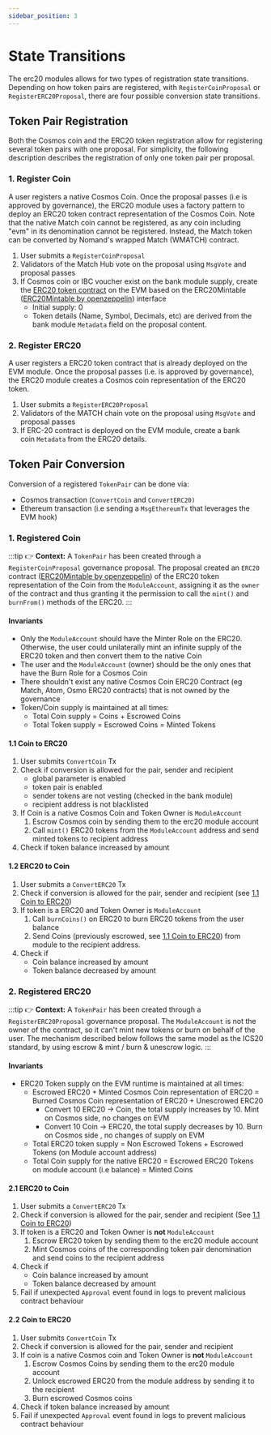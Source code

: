 ```yaml
---
sidebar_position: 3
---
```


# State Transitions

The erc20 modules allows for two types of registration state transitions.
Depending on how token pairs are registered, with `RegisterCoinProposal` or `RegisterERC20Proposal`,
there are four possible conversion state transitions.

## Token Pair Registration

Both the Cosmos coin and the ERC20 token registration allow for registering several token pairs with one proposal.
For simplicity, the following description describes the registration of only one token pair per proposal.

### 1. Register Coin

A user registers a native Cosmos Coin.
Once the proposal passes (i.e is approved by governance),
the ERC20 module uses a factory pattern to deploy an ERC20 token contract representation of the Cosmos Coin.
Note that the native Match coin cannot be registered,
as any coin including "evm" in its denomination cannot be registered.
Instead, the Match token can be converted by Nomand's wrapped Match (WMATCH) contract.

1. User submits a `RegisterCoinProposal`
2. Validators of the Match Hub vote on the proposal using `MsgVote` and proposal passes
3. If Cosmos coin or IBC voucher exist on the bank module supply,
create the [ERC20 token contract](https://github.com/match/match/blob/main/contracts/ERC20MinterBurnerDecimals.sol)
on the EVM based on the ERC20Mintable
([ERC20Mintable by openzeppelin](https://github.com/OpenZeppelin/openzeppelin-contracts/tree/master/contracts/token/ERC20))
interface
    - Initial supply: 0
    - Token details (Name, Symbol, Decimals, etc) are derived
      from the bank module `Metadata` field on the proposal content.

### 2. Register ERC20

A user registers a ERC20 token contract that is already deployed on the EVM module.
Once the proposal passes (i.e. is approved by governance),
the ERC20 module creates a Cosmos coin representation of the ERC20 token.

1. User submits a `RegisterERC20Proposal`
2. Validators of the MATCH chain vote on the proposal using `MsgVote` and proposal passes
3. If ERC-20 contract is deployed on the EVM module, create a bank coin `Metadata` from the ERC20 details.

## Token Pair Conversion

Conversion of a registered `TokenPair` can be done via:

- Cosmos transaction (`ConvertCoin` and `ConvertERC20)`
- Ethereum transaction (i.e sending a `MsgEthereumTx` that leverages the EVM hook)

### 1. Registered Coin

:::tip
👉 **Context:** A `TokenPair` has been created through a `RegisterCoinProposal` governance proposal.
The proposal created an `ERC20` contract
([ERC20Mintable by openzeppelin](https://github.com/OpenZeppelin/openzeppelin-contracts/tree/master/contracts/token/ERC20))
of the ERC20 token representation of the Coin from the `ModuleAccount`,
assigning it as the `owner` of the contract
and thus granting it the permission to call the `mint()` and `burnFrom()` methods of the ERC20.
:::

#### Invariants

- Only the `ModuleAccount` should have the Minter Role on the ERC20. Otherwise,
  the user could unilaterally mint an infinite supply of the ERC20 token and
  then convert them to the native Coin
- The user and the `ModuleAccount` (owner) should be the only ones that have the
  Burn Role for a Cosmos Coin
- There shouldn't exist any native Cosmos Coin ERC20 Contract (eg Match, Atom,
  Osmo ERC20 contracts) that is not owned by the governance
- Token/Coin supply is maintained at all times:
    - Total Coin supply = Coins + Escrowed Coins
    - Total Token supply = Escrowed Coins = Minted Tokens

#### 1.1 Coin to ERC20

1. User submits `ConvertCoin` Tx
2. Check if conversion is allowed for the pair, sender and recipient
    - global parameter is enabled
    - token pair is enabled
    - sender tokens are not vesting (checked in the bank module)
    - recipient address is not blacklisted
3. If Coin is a native Cosmos Coin and Token Owner is `ModuleAccount`
    1. Escrow Cosmos coin by sending them to the erc20 module account
    2. Call `mint()` ERC20 tokens from the `ModuleAccount` address and send minted tokens to recipient address
4. Check if token balance increased by amount

#### 1.2 ERC20 to Coin

1. User submits a `ConvertERC20` Tx
2. Check if conversion is allowed for the pair, sender and recipient (see [1.1 Coin to ERC20](#11-coin-to-erc20))
3. If token is a ERC20 and Token Owner is `ModuleAccount`
    1. Call `burnCoins()` on ERC20 to burn ERC20 tokens from the user balance
    2. Send Coins (previously escrowed, see [1.1 Coin to ERC20](#11-coin-to-erc20))
       from module to the recipient address.
4. Check if
   - Coin balance increased by amount
   - Token balance decreased by amount

### 2. Registered ERC20

:::tip
👉 **Context:** A `TokenPair` has been created through a `RegisterERC20Proposal` governance proposal.
The `ModuleAccount` is not the owner of the contract, so it can't mint new tokens or burn on behalf of the user.
The mechanism described below follows the same model as the ICS20 standard,
by using escrow & mint / burn & unescrow logic.
:::

#### Invariants

- ERC20 Token supply on the EVM runtime is maintained at all times:
    - Escrowed ERC20 + Minted Cosmos Coin representation of ERC20 = Burned Cosmos Coin representation of ERC20 +
      Unescrowed ERC20
        - Convert 10 ERC20 → Coin, the total supply increases by 10. Mint on Cosmos side, no changes on EVM
        - Convert 10 Coin → ERC20, the total supply decreases by 10. Burn on Cosmos side , no changes of supply on EVM
    - Total ERC20 token supply = Non Escrowed Tokens + Escrowed Tokens (on Module account address)
    - Total Coin supply for the native ERC20 = Escrowed ERC20 Tokens on module account  (i.e balance) = Minted Coins

#### 2.1 ERC20 to Coin

1. User submits a `ConvertERC20` Tx
2. Check if conversion is allowed for the pair, sender and recipient (See [1.1 Coin to ERC20](#11-coin-to-erc20))
3. If token is a ERC20 and Token Owner is **not** `ModuleAccount`
    1. Escrow ERC20 token by sending them to the erc20 module account
    2. Mint Cosmos coins of the corresponding token pair denomination and send coins to the recipient address
4. Check if
   - Coin balance increased by amount
   - Token balance decreased by amount
5. Fail if unexpected `Approval` event found in logs to prevent malicious contract behaviour

#### 2.2 Coin to ERC20

1. User submits `ConvertCoin` Tx
2. Check if conversion is allowed for the pair, sender and recipient
3. If coin is a native Cosmos coin and Token Owner is **not** `ModuleAccount`
    1. Escrow Cosmos Coins by sending them to the erc20 module account
    2. Unlock escrowed ERC20 from the module address by sending it to the recipient
    3. Burn escrowed Cosmos coins
4. Check if token balance increased by amount
5. Fail if unexpected `Approval` event found in logs to prevent malicious contract behaviour
